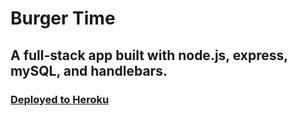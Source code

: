 # Burger Time

## A full-stack app built with node.js, express, mySQL, and handlebars.

### [Deployed to Heroku](https://arcane-journey-78410.herokuapp.com/)
